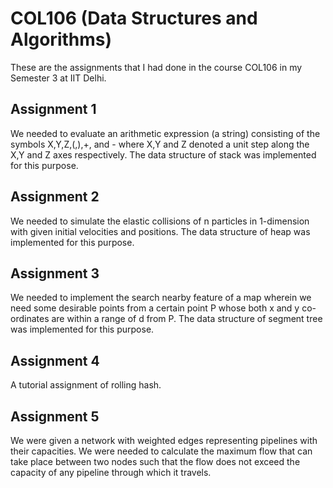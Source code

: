 # COL106 (Data Structures and Algorithms)

These are the assignments that I had done in the course COL106 in my Semester 3 at IIT Delhi.

## Assignment 1
We needed to evaluate an arithmetic expression (a string) consisting of the symbols X,Y,Z,(,),+, and - where X,Y and Z denoted a unit step along the X,Y and Z axes respectively.
The data structure of stack was implemented for this purpose.

## Assignment 2
We needed to simulate the elastic collisions of n particles in 1-dimension with given initial velocities and positions.
The data structure of heap was implemented for this purpose.

## Assignment 3
We needed to implement the search nearby feature of a map wherein we need some desirable points from a certain point P whose both x and y co-ordinates are within a range of d from P.
The data structure of segment tree was implemented for this purpose.

## Assignment 4
A tutorial assignment of rolling hash.

## Assignment 5
We were given a network with weighted edges representing pipelines with their capacities. We were needed to calculate the maximum flow that can take place between two nodes such that the
flow does not exceed the capacity of any pipeline through which it travels.
